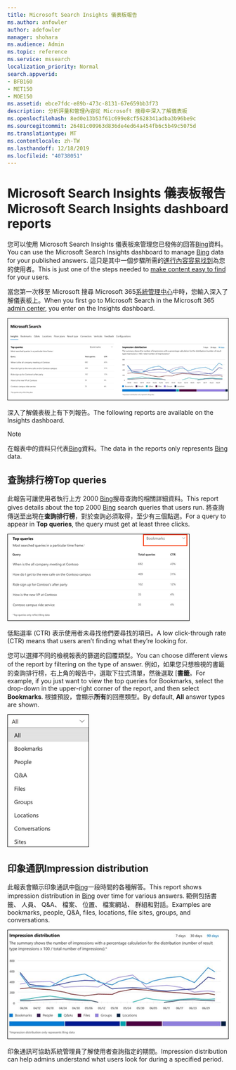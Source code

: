 ```yaml
---
title: Microsoft Search Insights 儀表板報告
ms.author: anfowler
author: adefowler
manager: shohara
ms.audience: Admin
ms.topic: reference
ms.service: mssearch
localization_priority: Normal
search.appverid:
- BFB160
- MET150
- MOE150
ms.assetid: ebce7fdc-e89b-473c-8131-67e659bb3f73
description: 分析評量和管理內容從 Microsoft 搜尋中深入了解儀表板
ms.openlocfilehash: 8ed0e13b53f61c699e8cf5628341adba3b96be9c
ms.sourcegitcommit: 26481c00963d836de4ed64a454fb6c5b49c5075d
ms.translationtype: MT
ms.contentlocale: zh-TW
ms.lasthandoff: 12/18/2019
ms.locfileid: "40738051"
---
```

# <a name="microsoft-search-insights-dashboard-reports"></a><span data-ttu-id="27a5b-103">Microsoft Search Insights 儀表板報告</span><span class="sxs-lookup"><span data-stu-id="27a5b-103">Microsoft Search Insights dashboard reports</span></span>

<span data-ttu-id="27a5b-104">您可以使用 Microsoft Search Insights 儀表板來管理您已發佈的回答[Bing](https://Bing.com)資料。</span><span class="sxs-lookup"><span data-stu-id="27a5b-104">You can use the Microsoft Search Insights dashboard to manage [Bing](https://Bing.com) data for your published answers.</span></span> <span data-ttu-id="27a5b-105">這只是其中一個步驟所需的[進行內容容易找到](make-content-easy-to-find.md)為您的使用者。</span><span class="sxs-lookup"><span data-stu-id="27a5b-105">This is just one of the steps needed to [make content easy to find](make-content-easy-to-find.md) for your users.</span></span>

<span data-ttu-id="27a5b-106">當您第一次移至 Microsoft 搜尋 Microsoft 365[系統管理中心](https://admin.microsoft.com)中時，您輸入深入了解儀表板上。</span><span class="sxs-lookup"><span data-stu-id="27a5b-106">When you first go to Microsoft Search in the Microsoft 365 [admin center](https://admin.microsoft.com), you enter on the Insights dashboard.</span></span>

![深入了解 dashboard.png](media/Insights-dashboard.png)

<span data-ttu-id="27a5b-108">深入了解儀表板上有下列報告。</span><span class="sxs-lookup"><span data-stu-id="27a5b-108">The following reports are available on the Insights dashboard.</span></span>

> [!NOTE]
> <span data-ttu-id="27a5b-109">在報表中的資料只代表[Bing](https://Bing.com)資料。</span><span class="sxs-lookup"><span data-stu-id="27a5b-109">The data in the reports only represents [Bing](https://Bing.com) data.</span></span>

## <a name="top-queries"></a><span data-ttu-id="27a5b-110">查詢排行榜</span><span class="sxs-lookup"><span data-stu-id="27a5b-110">Top queries</span></span>

<span data-ttu-id="27a5b-111">此報告可讓使用者執行上方 2000 [Bing](https://Bing.com)搜尋查詢的相關詳細資料。</span><span class="sxs-lookup"><span data-stu-id="27a5b-111">This report gives details about the top 2000 [Bing](https://Bing.com) search queries that users run.</span></span> <span data-ttu-id="27a5b-112">將查詢傳送至出現在**查詢排行榜**，對於查詢必須取得，至少有三個點選。</span><span class="sxs-lookup"><span data-stu-id="27a5b-112">For a query to appear in **Top queries**, the query must get at least three clicks.</span></span>

![排名最前面查詢報表與表格標頭： 查詢、 合計查詢和點選工資率。](media/Insights-topqueries.png)

<span data-ttu-id="27a5b-114">低點選率 (CTR) 表示使用者未尋找他們要尋找的項目。</span><span class="sxs-lookup"><span data-stu-id="27a5b-114">A low click-through rate (CTR) means that users aren’t finding what they’re looking for.</span></span>

<span data-ttu-id="27a5b-115">您可以選擇不同的檢視報表的篩選的回覆類型。</span><span class="sxs-lookup"><span data-stu-id="27a5b-115">You can choose different views of the report by filtering on the type of answer.</span></span> <span data-ttu-id="27a5b-116">例如，如果您只想檢視的書籤的查詢排行榜，右上角的報告中，選取下拉式清單，然後選取 [**書籤**。</span><span class="sxs-lookup"><span data-stu-id="27a5b-116">For example, if you just want to view the top queries for Bookmarks, select the drop-down in the upper-right corner of the report, and then select **Bookmarks**.</span></span> <span data-ttu-id="27a5b-117">根據預設，會顯示**所有**的回應類型。</span><span class="sxs-lookup"><span data-stu-id="27a5b-117">By default, **All** answer types are shown.</span></span>

![篩選排行榜報告書籤、 人員、 Q&A、 檔案、 群組、 位置、 交談和網站。](media/Insights-topqueries-dropdown.png)

## <a name="impression-distribution"></a><span data-ttu-id="27a5b-119">印象通訊</span><span class="sxs-lookup"><span data-stu-id="27a5b-119">Impression distribution</span></span>

<span data-ttu-id="27a5b-120">此報表會顯示印象通訊中[Bing](https://Bing.com)一段時間的各種解答。</span><span class="sxs-lookup"><span data-stu-id="27a5b-120">This report shows impression distribution in [Bing](https://Bing.com) over time for various answers.</span></span> <span data-ttu-id="27a5b-121">範例包括書籤、 人員、 Q&A、 檔案、 位置、 檔案網站、 群組和對話。</span><span class="sxs-lookup"><span data-stu-id="27a5b-121">Examples are bookmarks, people, Q&A, files, locations, file sites, groups, and conversations.</span></span>

![使用選取的時間期間為 90 天的曝光報表。](media/Insights-impressions.png)

<span data-ttu-id="27a5b-123">印象通訊可協助系統管理員了解使用者查詢指定的期間。</span><span class="sxs-lookup"><span data-stu-id="27a5b-123">Impression distribution can help admins understand what users look for during a specified period.</span></span>
